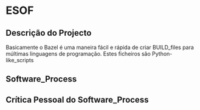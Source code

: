 # ESOF #


## Descrição do Projecto ##

Basicamente o Bazel é uma maneira fácil e rápida de criar BUILD_files para múltimas linguagens de programação. Estes ficheiros são Python-like_scripts

## Software_Process ##


## Crítica Pessoal do Software_Process ##